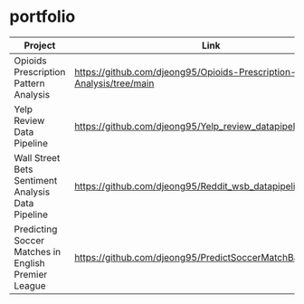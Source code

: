 # portfolio

| Project  | Link |
| ------------- | ------------- |
| Opioids Prescription Pattern Analysis  | https://github.com/djeong95/Opioids-Prescription-Pattern-Analysis/tree/main|
| Yelp Review Data Pipeline  | https://github.com/djeong95/Yelp_review_datapipeline  |
| Wall Street Bets Sentiment Analysis Data Pipeline | https://github.com/djeong95/Reddit_wsb_datapipeline |
| Predicting Soccer Matches in English Premier League| https://github.com/djeong95/PredictSoccerMatchBayesianStats |
